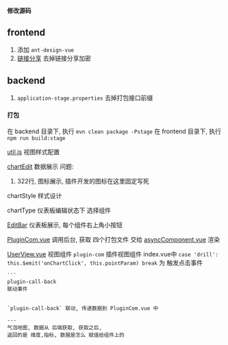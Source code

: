 #### 修改源码

## frontend
1. 添加 `ant-design-vue`
2. [链接分享](/frontend/src/views/link/generate/index.vue) 去掉链接分享加密 

## backend
1. `application-stage.properties` 去掉打包接口前缀

#### 打包
在 backend 目录下, 执行 `mvn clean package -Pstage`
在 frontend 目录下, 执行 `npm run build:stage`

[util.js](/frontend/src/views/chart/chart/util.js) 视图样式配置

[chartEdit](/frontend/src/views/chart/view/ChartEdit.vue) 数据展示
问题:
1. 322行, 图标展示, 插件开发的图标在这里固定写死

chartStyle 样式设计

chartType 仪表板编辑状态下 选择组件

[EditBar](/frontend/src/components/canvas/components/editor/EditBar.vue) 仪表板展示, 每个组件右上角小按钮

[PluginCom.vue](/frontend/src/views/system/plugin/PluginCom.vue) 调用后台, 获取 四个打包文件
    交给 [asyncComponent.vue](/frontend/src/components/asyncComponent/index.vue) 渲染


[UserView.vue](/frontend/src/components/canvas/customComponent/UserView.vue) 视图组件
    `plugin-com` 插件视图组件
    index.vue中
    ```
    case 'drill':
    this.$emit('onChartClick', this.pointParam)
    break
    ```
    为 触发点击事件

    ```
    plugin-call-back
    联动事件
```

`plugin-call-back` 联动, 传递数据到 PluginCom.vue 中

---
气泡地图, 数据从 后端获取, 获取之后, 
返回的是 维度,指标, 数据是怎么 赋值给组件上的